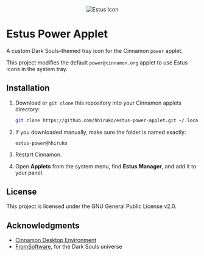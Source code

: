 <p align="center">
  <img src="icon.png" alt="Estus Icon" /> 
</p>

# Estus Power Applet

A custom Dark Souls–themed tray icon for the Cinnamon `power` applet.

This project modifies the default `power@cinnamon.org` applet to use Estus icons in the system tray.

## Installation
1. Download or `git clone` this repository into your Cinnamon applets directory:

   ```bash
   git clone https://github.com/hhiruko/estus-power-applet.git ~/.local/share/cinnamon/applets/estus-power@hhiruko
   ```

2. If you downloaded manually, make sure the folder is named exactly:

   ```
   estus-power@hhiruko
   ```

3. Restart Cinnamon.
4. Open <b>Applets</b> from the system menu, find <b>Estus Manager</b>, and add it to your panel.

## License

This project is licensed under the GNU General Public License v2.0.

## Acknowledgments

- [Cinnamon Desktop Environment](https://github.com/linuxmint/cinnamon)
- [FromSoftware](https://www.fromsoftware.jp/ww/), for the Dark Souls universe

